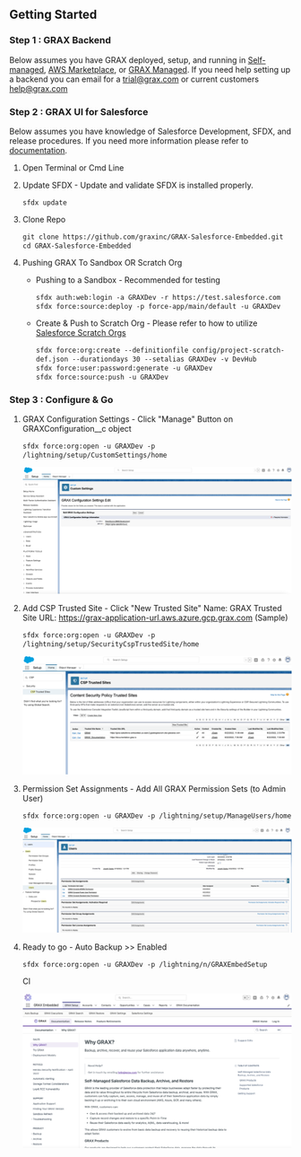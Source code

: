 
## Getting Started

### Step 1 : GRAX Backend

Below assumes you have GRAX deployed, setup, and running in [Self-managed](https://documentation.grax.io/docs/self-managed-install), [AWS Marketplace](https://aws.amazon.com/marketplace/pp/prodview-xgxs73bwfdzxu?sr=0-1&ref_=beagle&applicationId=AWSMPContessa), or [GRAX Managed](https://documentation.grax.io/docs/grax-aws-fully-managed-runtime-overview). If you need help setting up a backend you can email for a [trial@grax.com](mailto:trial@grax.com?subject=Need%20A%20Trial%20Setup) or current customers [help@grax.com](mailto:help@grax.com?subject=Help%20With%20Sandbox)

### Step 2 : GRAX UI for Salesforce

Below assumes you have knowledge of Salesforce Development, SFDX, and release procedures. If you need more information please refer to [documentation](./DEVELOPMENT.md#documentation--help).

1. Open Terminal or Cmd Line

2. Update SFDX - Update and validate SFDX is installed properly.
   ```
   sfdx update
   ```

3. Clone Repo 
   ```
   git clone https://github.com/graxinc/GRAX-Salesforce-Embedded.git
   cd GRAX-Salesforce-Embedded
   ```

4. Pushing GRAX To Sandbox OR Scratch Org
   - Pushing to a Sandbox - Recommended for testing

       ```
       sfdx auth:web:login -a GRAXDev -r https://test.salesforce.com
       sfdx force:source:deploy -p force-app/main/default -u GRAXDev
       ```
   - Create & Push to Scratch Org - Please refer to how to utilize [Salesforce Scratch Orgs](https://developer.salesforce.com/docs/atlas.en-us.sfdx_dev.meta/sfdx_dev/sfdx_dev_scratch_orgs.htm)
       ```
       sfdx force:org:create --definitionfile config/project-scratch-def.json --durationdays 30 --setalias GRAXDev -v DevHub
       sfdx force:user:password:generate -u GRAXDev
       sfdx force:source:push -u GRAXDev
       ```

### Step 3 : Configure & Go

1. GRAX Configuration Settings - Click "Manage" Button on GRAXConfiguration__c object
    ```
    sfdx force:org:open -u GRAXDev -p /lightning/setup/CustomSettings/home
    ```
    ![GRAX Configuration](./Images/CustomSettings.png)

2. Add CSP Trusted Site - Click "New Trusted Site"
        Name:               GRAX
        Trusted Site URL:   https://grax-application-url.aws.azure.gcp.grax.com (Sample)

    ```
    sfdx force:org:open -u GRAXDev -p /lightning/setup/SecurityCspTrustedSite/home
    ```
    ![GRAX CSP](./Images/CSP-Trusted-Sites.png)

3. Permission Set Assignments - Add All GRAX Permission Sets (to Admin User)
    ```
    sfdx force:org:open -u GRAXDev -p /lightning/setup/ManageUsers/home
    ```    
    ![GRAX Permission Sets](./Images/GRAX-Permission-Sets.png)

4. Ready to go - Auto Backup >> Enabled
    ```
    sfdx force:org:open -u GRAXDev -p /lightning/n/GRAXEmbedSetup
    ```   
    Cl
 
    ![Auto Backup On](./Images/AutoBackup-on.png)

